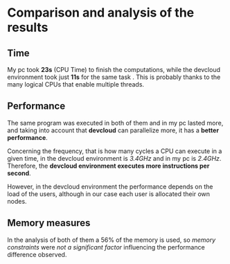 # Comparison and analysis of the results
## Time
My pc took **23s** (CPU Time) to finish the computations, while the devcloud environment took just **11s** for the same task . This is probably thanks to the many logical CPUs that enable multiple threads. 
## Performance
The same program was executed in both of them and in my pc lasted more, and taking into account that **devcloud** can parallelize more, it has a **better performance**.

Concerning the frequency, that is how many cycles a CPU can execute in a given time, in the devcloud environment is *3.4GHz* and in my pc is *2.4GHz*. Therefore, the **devcloud environment executes more instructions per second**.

However, in the devcloud environment the performance depends on the load of the users, although in our case each user is allocated their own nodes.
## Memory measures
In the analysis of both of them a 56% of the memory is used, so *memory constraints* were *not a significant factor* influencing the performance difference observed.
